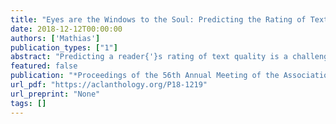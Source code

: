 ```yaml
---
title: "Eyes are the Windows to the Soul: Predicting the Rating of Text Quality Using Gaze Behaviour"
date: 2018-12-12T00:00:00
authors: ['Mathias']
publication_types: ["1"]
abstract: "Predicting a reader{'}s rating of text quality is a challenging task that involves estimating different subjective aspects of the text, like structure, clarity, etc. Such subjective aspects are better handled using cognitive information. One such source of cognitive information is gaze behaviour. In this paper, we show that gaze behaviour does indeed help in effectively predicting the rating of text quality. To do this, we first we model text quality as a function of three properties - organization, coherence and cohesion. Then, we demonstrate how capturing gaze behaviour helps in predicting each of these properties, and hence the overall quality, by reporting improvements obtained by adding gaze features to traditional textual features for score prediction. We also hypothesize that if a reader has fully understood the text, the corresponding gaze behaviour would give a better indication of the assigned rating, as opposed to partial understanding. Our experiments validate this hypothesis by showing greater agreement between the given rating and the predicted rating when the reader has a full understanding of the text."
featured: false
publication: "*Proceedings of the 56th Annual Meeting of the Association for Computational Linguistics (Volume 1: Long Papers)*"
url_pdf: "https://aclanthology.org/P18-1219"
url_preprint: "None"
tags: []
---
```

